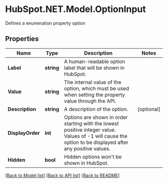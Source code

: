 # HubSpot.NET.Model.OptionInput
Defines a enumeration property option

## Properties

Name | Type | Description | Notes
------------ | ------------- | ------------- | -------------
**Label** | **string** | A human-readable option label that will be shown in HubSpot. | 
**Value** | **string** | The internal value of the option, which must be used when setting the property value through the API. | 
**Description** | **string** | A description of the option. | [optional] 
**DisplayOrder** | **int** | Options are shown in order starting with the lowest positive integer value. Values of -1 will cause the option to be displayed after any positive values. | 
**Hidden** | **bool** | Hidden options won&#39;t be shown in HubSpot. | 

[[Back to Model list]](../README.md#documentation-for-models) [[Back to API list]](../README.md#documentation-for-api-endpoints) [[Back to README]](../README.md)

